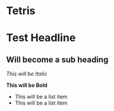 # Tetris

Test Headline
==============


Will become a sub heading
--------------

*This will be Italic*

**This will be Bold**

- This will be a list item
- This will be a list item
